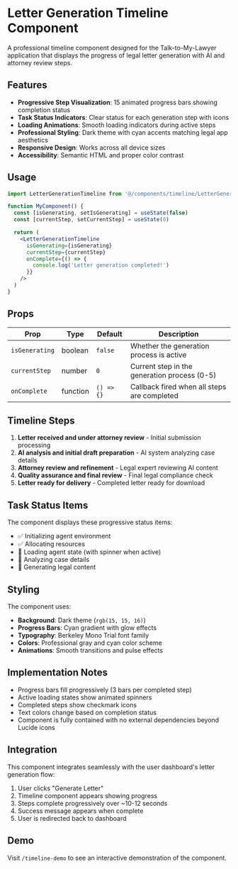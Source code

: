 # Letter Generation Timeline Component

A professional timeline component designed for the Talk-to-My-Lawyer application that displays the progress of legal letter generation with AI and attorney review steps.

## Features

- **Progressive Step Visualization**: 15 animated progress bars showing completion status
- **Task Status Indicators**: Clear status for each generation step with icons
- **Loading Animations**: Smooth loading indicators during active steps
- **Professional Styling**: Dark theme with cyan accents matching legal app aesthetics
- **Responsive Design**: Works across all device sizes
- **Accessibility**: Semantic HTML and proper color contrast

## Usage

```jsx
import LetterGenerationTimeline from '@/components/timeline/LetterGenerationTimeline'

function MyComponent() {
  const [isGenerating, setIsGenerating] = useState(false)
  const [currentStep, setCurrentStep] = useState(0)

  return (
    <LetterGenerationTimeline 
      isGenerating={isGenerating}
      currentStep={currentStep}
      onComplete={() => {
        console.log('Letter generation completed!')
      }}
    />
  )
}
```

## Props

| Prop | Type | Default | Description |
|------|------|---------|-------------|
| `isGenerating` | boolean | `false` | Whether the generation process is active |
| `currentStep` | number | `0` | Current step in the generation process (0-5) |
| `onComplete` | function | `() => {}` | Callback fired when all steps are completed |

## Timeline Steps

1. **Letter received and under attorney review** - Initial submission processing
2. **AI analysis and initial draft preparation** - AI system analyzing case details
3. **Attorney review and refinement** - Legal expert reviewing AI content
4. **Quality assurance and final review** - Final legal compliance check
5. **Letter ready for delivery** - Completed letter ready for download

## Task Status Items

The component displays these progressive status items:

- ✅ Initializing agent environment
- ✅ Allocating resources  
- 🔄 Loading agent state (with spinner when active)
- 🔄 Analyzing case details
- 🔄 Generating legal content

## Styling

The component uses:
- **Background**: Dark theme (`rgb(15, 15, 16)`)
- **Progress Bars**: Cyan gradient with glow effects
- **Typography**: Berkeley Mono Trial font family
- **Colors**: Professional gray and cyan color scheme
- **Animations**: Smooth transitions and pulse effects

## Implementation Notes

- Progress bars fill progressively (3 bars per completed step)
- Active loading states show animated spinners
- Completed steps show checkmark icons
- Text colors change based on completion status
- Component is fully contained with no external dependencies beyond Lucide icons

## Integration

This component integrates seamlessly with the user dashboard's letter generation flow:

1. User clicks "Generate Letter" 
2. Timeline component appears showing progress
3. Steps complete progressively over ~10-12 seconds
4. Success message appears when complete
5. User is redirected back to dashboard

## Demo

Visit `/timeline-demo` to see an interactive demonstration of the component.
